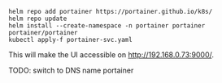```
helm repo add portainer https://portainer.github.io/k8s/
helm repo update
helm install --create-namespace -n portainer portainer portainer/portainer
kubectl apply-f portainer-svc.yaml
```

This will make the UI accessible on http://192.168.0.73:9000/.

TODO: switch to DNS name portainer
